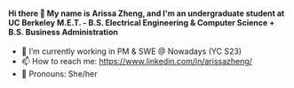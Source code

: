 #### Hi there 👋 My name is Arissa Zheng, and I'm an undergraduate student at UC Berkeley M.E.T. - B.S. Electrical Engineering & Computer Science + B.S. Business Administration

- 🔭 I’m currently working in PM & SWE @ Nowadays (YC S23)
- 📫 How to reach me: https://www.linkedin.com/in/arissazheng/ 
- 🌱 Pronouns: She/her

